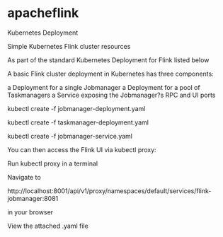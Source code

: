 # apacheflink

Kubernetes Deployment

Simple Kubernetes Flink cluster resources

As part of the standard Kubernetes Deployment for Flink listed below

A basic Flink cluster deployment in Kubernetes has three components:

a Deployment for a single Jobmanager
a Deployment for a pool of Taskmanagers
a Service exposing the Jobmanager?s RPC and UI ports

kubectl create -f jobmanager-deployment.yaml

kubectl create -f taskmanager-deployment.yaml

kubectl create -f jobmanager-service.yaml

You can then access the Flink UI via kubectl proxy:

Run kubectl proxy in a terminal

Navigate to 

http://localhost:8001/api/v1/proxy/namespaces/default/services/flink-jobmanager:8081 

in your browser

View the attached .yaml file


